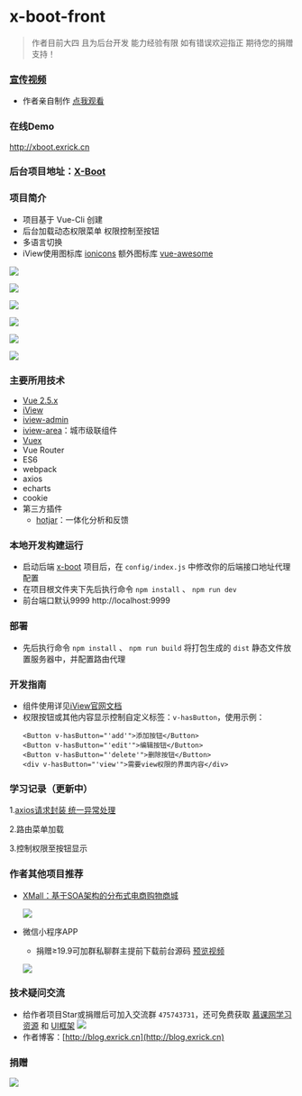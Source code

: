 # x-boot-front

> 作者目前大四 且为后台开发 能力经验有限 如有错误欢迎指正 期待您的捐赠支持！

### [宣传视频](https://www.bilibili.com/video/av23121122/)
- 作者亲自制作 [点我观看](https://www.bilibili.com/video/av23121122/)
### 在线Demo 
http://xboot.exrick.cn
### 后台项目地址：[X-Boot](https://github.com/Exrick/x-boot)
### 项目简介
- 项目基于 Vue-Cli 创建
- 后台加载动态权限菜单 权限控制至按钮
- 多语言切换
- iView使用图标库 [ionicons](http://ionicons.com/) 额外图标库 [vue-awesome](https://github.com/Justineo/vue-awesome)


![](http://oweupqzdv.bkt.clouddn.com/QQ%E6%88%AA%E5%9B%BE20180504215410.png)

![](http://oweupqzdv.bkt.clouddn.com/QQ%E6%88%AA%E5%9B%BE20180504215449.png)

![](http://oweupqzdv.bkt.clouddn.com/QQ%E6%88%AA%E5%9B%BE20180504215601.png)

![](http://oweupqzdv.bkt.clouddn.com/QQ%E6%88%AA%E5%9B%BE20180504215541.png)

![](http://oweupqzdv.bkt.clouddn.com/QQ%E6%88%AA%E5%9B%BE20180504215621.png)

![](http://oweupqzdv.bkt.clouddn.com/QQ%E6%88%AA%E5%9B%BE20180504215656.png)

### 主要所用技术
- [Vue 2.5.x](https://cn.vuejs.org/)
- [iView](https://www.iviewui.com/)
- [iview-admin](https://github.com/iview/iview-admin)
- [iview-area](https://github.com/iview/iview-area)：城市级联组件
- [Vuex](https://vuex.vuejs.org/zh-cn/)
- Vue Router
- ES6
- webpack
- axios
- echarts
- cookie
- 第三方插件
    - [hotjar](https://github.com/Exrick/xmall/blob/master/study/hotjar.md)：一体化分析和反馈

### 本地开发构建运行

- 启动后端 [x-boot](https://github.com/Exrick/x-boot) 项目后，在 `config/index.js` 中修改你的后端接口地址代理配置
- 在项目根文件夹下先后执行命令 `npm install` 、 `npm run dev`
- 前台端口默认9999 http://localhost:9999

### 部署
- 先后执行命令 `npm install` 、 `npm run build` 将打包生成的 `dist` 静态文件放置服务器中，并配置路由代理

### 开发指南
- 组件使用详见[iView官网文档](https://www.iviewui.com/docs/guide/install)
- 权限按钮或其他内容显示控制自定义标签：`v-hasButton`，使用示例：
    ```
    <Button v-hasButton="'add'">添加按钮</Button>
    <Button v-hasButton="'edit'">编辑按钮</Button>
    <Button v-hasButton="'delete'">删除按钮</Button>
    <div v-hasButton="'view'">需要view权限的界面内容</div>
    ```

### 学习记录（更新中）

1.[axios请求封装 统一异常处理](https://github.com/Exrick/x-boot-front/wiki/axios%E8%AF%B7%E6%B1%82%E5%B0%81%E8%A3%85-%E7%BB%9F%E4%B8%80%E5%BC%82%E5%B8%B8%E5%A4%84%E7%90%86)

2.路由菜单加载

3.控制权限至按钮显示

### 作者其他项目推荐
- [XMall：基于SOA架构的分布式电商购物商城](https://github.com/Exrick/xmall)

    ![](http://oweupqzdv.bkt.clouddn.com/QQ%E6%88%AA%E5%9B%BE20171022183906.jpg)

- 微信小程序APP 
    - 捐赠≥19.9可加群私聊群主提前下载前台源码 [预览视频](https://v.qq.com/x/page/f0627kf4x1e.html)

    ![](http://oweupqzdv.bkt.clouddn.com/%E5%B0%8F%E7%A8%8B%E5%BA%8F%E9%A2%84%E8%A7%881.png)
### 技术疑问交流
- 给作者项目Star或捐赠后可加入交流群 `475743731`，还可免费获取 [慕课网学习资源](https://coding.imooc.com/class/203.html) 和 [UI框架](https://github.com/Exrick/xmall/blob/master/study/FlatLab.md) [![](http://pub.idqqimg.com/wpa/images/group.png)](http://shang.qq.com/wpa/qunwpa?idkey=7b60cec12ba93ebed7568b0a63f22e6e034c0d1df33125ac43ed753342ec6ce7)
- 作者博客：[http://blog.exrick.cn](http://blog.exrick.cn)
### 捐赠
![](http://oweupqzdv.bkt.clouddn.com/FgwHSk1Rnd-8FKqNJhFSSdcq2QVB.png)